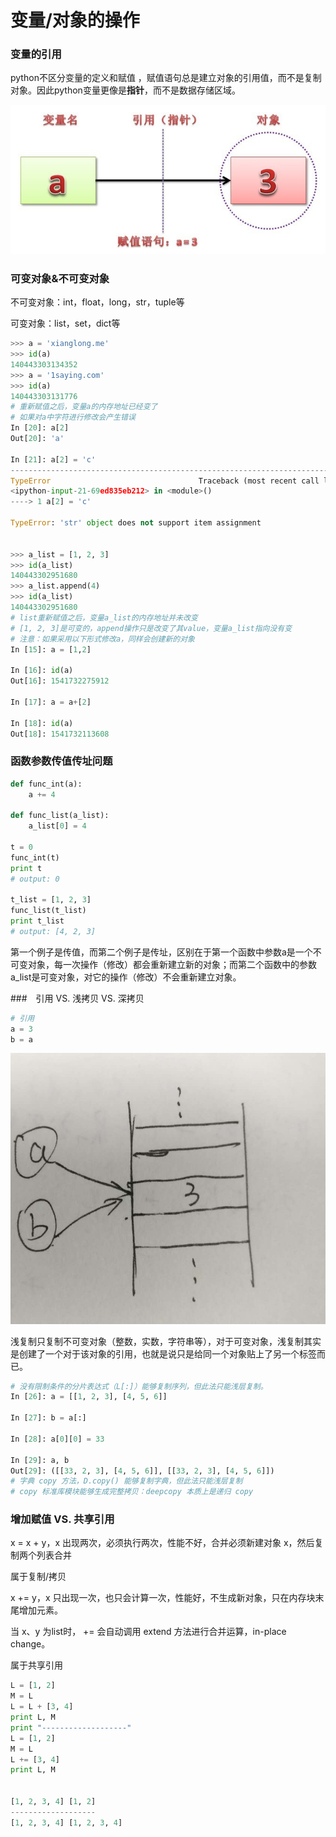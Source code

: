 # 变量/对象的操作

### 变量的引用

python不区分变量的定义和赋值 ，赋值语句总是建立对象的引用值，而不是复制对象。因此python变量更像是**指针**，而不是数据存储区域。

![011541_xE4k_568818](pic/011541_xE4k_568818.jpg)



### 可变对象&不可变对象

不可变对象：int，float，long，str，tuple等

可变对象：list，set，dict等

```python
>>> a = 'xianglong.me'
>>> id(a)
140443303134352
>>> a = '1saying.com'
>>> id(a)
140443303131776
# 重新赋值之后，变量a的内存地址已经变了
# 如果对a中字符进行修改会产生错误
In [20]: a[2]
Out[20]: 'a'

In [21]: a[2] = 'c'
---------------------------------------------------------------------------
TypeError                                 Traceback (most recent call last)
<ipython-input-21-69ed835eb212> in <module>()
----> 1 a[2] = 'c'

TypeError: 'str' object does not support item assignment

 
>>> a_list = [1, 2, 3]
>>> id(a_list)
140443302951680
>>> a_list.append(4)
>>> id(a_list)
140443302951680
# list重新赋值之后，变量a_list的内存地址并未改变
# [1, 2, 3]是可变的，append操作只是改变了其value，变量a_list指向没有变
# 注意：如果采用以下形式修改a，同样会创建新的对象
In [15]: a = [1,2]

In [16]: id(a)
Out[16]: 1541732275912

In [17]: a = a+[2]

In [18]: id(a)
Out[18]: 1541732113608

```



### 函数参数传值传址问题

```python
def func_int(a):
    a += 4
 
def func_list(a_list):
    a_list[0] = 4
 
t = 0
func_int(t)
print t
# output: 0
 
t_list = [1, 2, 3]
func_list(t_list)
print t_list
# output: [4, 2, 3]
```

第一个例子是传值，而第二个例子是传址，区别在于第一个函数中参数a是一个不可变对象，每一次操作（修改）都会重新建立新的对象；而第二个函数中的参数a_list是可变对象，对它的操作（修改）不会重新建立对象。



###　引用 VS. 浅拷贝 VS. 深拷贝

```python
# 引用
a = 3
b = a
```

![微信图片_20170330203839](pic/微信图片_20170330203839.jpg)

浅复制只复制不可变对象（整数，实数，字符串等），对于可变对象，浅复制其实是创建了一个对于该对象的引用，也就是说只是给同一个对象贴上了另一个标签而已。

```python
# 没有限制条件的分片表达式（L[:]）能够复制序列，但此法只能浅层复制。
In [26]: a = [[1, 2, 3], [4, 5, 6]]

In [27]: b = a[:]

In [28]: a[0][0] = 33

In [29]: a, b
Out[29]: ([[33, 2, 3], [4, 5, 6]], [[33, 2, 3], [4, 5, 6]])
# 字典 copy 方法，D.copy() 能够复制字典，但此法只能浅层复制
# copy 标准库模块能够生成完整拷贝：deepcopy 本质上是递归 copy
```



### 增加赋值 VS. 共享引用

x = x + y，x 出现两次，必须执行两次，性能不好，合并必须新建对象 x，然后复制两个列表合并

属于复制/拷贝

x += y，x 只出现一次，也只会计算一次，性能好，不生成新对象，只在内存块末尾增加元素。

当 x、y 为list时， += 会自动调用 extend 方法进行合并运算，in-place change。

属于共享引用

```python
L = [1, 2]
M = L
L = L + [3, 4]
print L, M
print "-------------------"
L = [1, 2]
M = L
L += [3, 4]
print L, M


[1, 2, 3, 4] [1, 2]
-------------------
[1, 2, 3, 4] [1, 2, 3, 4]
```

